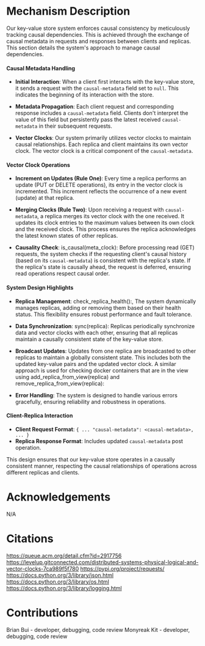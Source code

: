 # Mechanism Description 

Our key-value store system enforces causal consistency by meticulously tracking causal dependencies. This is achieved through the exchange of causal metadata in requests and responses between clients and replicas. This section details the system's approach to manage causal dependencies.

#### Causal Metadata Handling

- **Initial Interaction**: When a client first interacts with the key-value store, it sends a request with the `causal-metadata` field set to `null`. This indicates the beginning of its interaction with the store.
  
- **Metadata Propagation**: Each client request and corresponding response includes a `causal-metadata` field. Clients don't interpret the value of this field but persistently pass the latest received `causal-metadata` in their subsequent requests.

- **Vector Clocks**: Our system primarily utilizes vector clocks to maintain causal relationships. Each replica and client maintains its own vector clock. The vector clock is a critical component of the `causal-metadata`.

#### Vector Clock Operations

- **Increment on Updates (Rule One)**: Every time a replica performs an update (PUT or DELETE operations), its entry in the vector clock is incremented. This increment reflects the occurrence of a new event (update) at that replica.

- **Merging Clocks (Rule Two)**: Upon receiving a request with `causal-metadata`, a replica merges its vector clock with the one received. It updates its clock entries to the maximum values between its own clock and the received clock. This process ensures the replica acknowledges the latest known states of other replicas.

- **Causality Check**: is_causal(meta_clock): Before processing read (GET) requests, the system checks if the requesting client's causal history (based on its `causal-metadata`) is consistent with the replica's state. If the replica's state is causally ahead, the request is deferred, ensuring read operations respect causal order.

#### System Design Highlights

- **Replica Management**: check_replica_health():, The system dynamically manages replicas, adding or removing them based on their health status. This flexibility ensures robust performance and fault tolerance.

- **Data Synchronization**: sync(replica): Replicas periodically synchronize data and vector clocks with each other, ensuring that all replicas maintain a causally consistent state of the key-value store.

- **Broadcast Updates**: Updates from one replica are broadcasted to other replicas to maintain a globally consistent state. This includes both the updated key-value pairs and the updated vector clock. A similar approach is used for checking docker containers that are in the view using add_replica_from_view(replica) and remove_replica_from_view(replica):

- **Error Handling**: The system is designed to handle various errors gracefully, ensuring reliability and robustness in operations.

#### Client-Replica Interaction

- **Client Request Format**: `{ ... "causal-metadata": <causal-metadata>, ... }`
- **Replica Response Format**: Includes updated `causal-metadata` post operation.

This design ensures that our key-value store operates in a causally consistent manner, respecting the causal relationships of operations across different replicas and clients.

# Acknowledgements
N/A

# Citations 
https://queue.acm.org/detail.cfm?id=2917756
https://levelup.gitconnected.com/distributed-systems-physical-logical-and-vector-clocks-7ca989f5f780
https://pypi.org/project/requests/
https://docs.python.org/3/library/json.html
https://docs.python.org/3/library/os.html
https://docs.python.org/3/library/logging.html

# Contributions
Brian Bui - developer, debugging, code review
Monyreak Kit -  developer, debugging, code review


